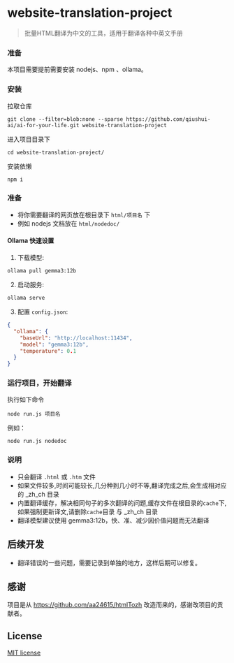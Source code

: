 # website-translation-project

> 批量HTML翻译为中文的工具，适用于翻译各种中英文手册

### 准备

本项目需要提前需要安装 nodejs、npm 、ollama。


### 安装

拉取仓库

```
git clone --filter=blob:none --sparse https://github.com/qiushui-ai/ai-for-your-life.git website-translation-project

```
进入项目目录下

```
cd website-translation-project/
```

安装依懒

```
npm i
```

### 准备

- 将你需要翻译的网页放在根目录下 `html/项目名` 下
- 例如 nodejs 文档放在 `html/nodedoc/`


#### Ollama 快速设置

1. 下载模型: 
```
ollama pull gemma3:12b
```

2. 启动服务: 
```
ollama serve
```
3. 配置 `config.json`:

```json
{
  "ollama": {
    "baseUrl": "http://localhost:11434",
    "model": "gemma3:12b",
    "temperature": 0.1
  }
}
```



### 运行项目，开始翻译
执行如下命令

```
node run.js 项目名
```
例如：
```
node run.js nodedoc
```

### 说明

- 只会翻译 `.html` 或 `.htm` 文件
- 如果文件较多,时间可能较长,几分种到几小时不等,翻译完成之后,会生成相对应的 _zh_ch 目录
- 内置翻译缓存，解决相同句子的多次翻译的问题,缓存文件在根目录的`cache`下,如果强制更新译文,请删除`cache`目录 与 _zh_ch 目录
- 翻译模型建议使用 gemma3:12b，快、准、减少因价值问题而无法翻译


## 后续开发

- 翻译错误的一些问题，需要记录到单独的地方，这样后期可以修复。

## 感谢

项目是从 https://github.com/aa24615/htmlTozh 改造而来的，感谢改项目的贡献者。


## License

[MIT license](https://opensource.org/licenses/MIT)

